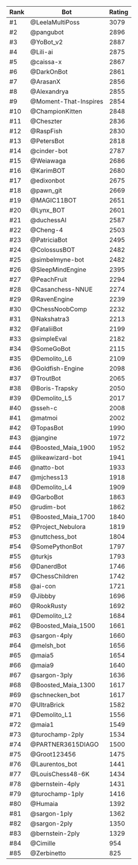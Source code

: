 Rank|Bot|Rating
---|---|---
#1|@LeelaMultiPoss|3079
#2|@pangubot|2896
#3|@YoBot_v2|2887
#4|@Lili-ai|2875
#5|@caissa-x|2867
#6|@DarkOnBot|2861
#7|@ArasanX|2856
#8|@Alexandrya|2855
#9|@Moment-That-Inspires|2854
#10|@ChampionKitten|2848
#11|@Cheszter|2836
#12|@RaspFish|2830
#13|@PetersBot|2818
#14|@cinder-bot|2787
#15|@Weiawaga|2686
#16|@KarimBOT|2680
#17|@edixonbot|2675
#18|@pawn_git|2669
#19|@MAGIC11BOT|2651
#20|@Lynx_BOT|2601
#21|@duchessAI|2587
#22|@Cheng-4|2503
#23|@PatriciaBot|2495
#24|@ColossusBOT|2482
#25|@simbelmyne-bot|2482
#26|@SleepMindEngine|2395
#27|@PeachFruit|2294
#28|@Casanchess-NNUE|2274
#29|@RavenEngine|2239
#30|@ChessNoobComp|2232
#31|@Nakshatra3|2213
#32|@FataliiBot|2199
#33|@simpleEval|2182
#34|@SomeGoBot|2115
#35|@Demolito_L6|2109
#36|@Goldfish-Engine|2098
#37|@TroutBot|2065
#38|@Boris-Trapsky|2050
#39|@Demolito_L5|2017
#40|@sseh-c|2008
#41|@matmoi|2002
#42|@TopasBot|1990
#43|@jangine|1972
#44|@Boosted_Maia_1900|1952
#45|@likeawizard-bot|1941
#46|@natto-bot|1933
#47|@mjchess13|1918
#48|@Demolito_L4|1909
#49|@GarboBot|1863
#50|@rudim-bot|1862
#51|@Boosted_Maia_1700|1840
#52|@Project_Nebulora|1819
#53|@nuttchess_bot|1804
#54|@SomePythonBot|1797
#55|@turkjs|1793
#56|@DanerdBot|1746
#57|@ChessChildren|1742
#58|@ai-con|1721
#59|@Jibbby|1696
#60|@RookRusty|1692
#61|@Demolito_L2|1684
#62|@Boosted_Maia_1500|1661
#63|@sargon-4ply|1660
#64|@melsh_bot|1656
#65|@maia5|1654
#66|@maia9|1640
#67|@sargon-3ply|1636
#68|@Boosted_Maia_1300|1617
#69|@schnecken_bot|1617
#70|@UltraBrick|1582
#71|@Demolito_L1|1556
#72|@maia1|1549
#73|@turochamp-2ply|1534
#74|@PARTNER3615DIAGO|1500
#75|@Groot123456|1475
#76|@Laurentos_bot|1441
#77|@LouisChess48-6K|1434
#78|@bernstein-4ply|1431
#79|@turochamp-1ply|1416
#80|@Humaia|1392
#81|@sargon-1ply|1362
#82|@sargon-2ply|1350
#83|@bernstein-2ply|1329
#84|@Cimille|954
#85|@Zerbinetto|825
